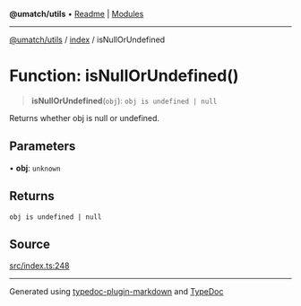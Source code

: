 **@umatch/utils** • [Readme](../../index.md) \| [Modules](../../modules.md)

***

[@umatch/utils](../../modules.md) / [index](../index.md) / isNullOrUndefined

# Function: isNullOrUndefined()

> **isNullOrUndefined**(`obj`): `obj is undefined | null`

Returns whether obj is null or undefined.

## Parameters

• **obj**: `unknown`

## Returns

`obj is undefined | null`

## Source

[src/index.ts:248](https://github.com/umatch-oficial/utils/blob/1813ff9/src/index.ts#L248)

***

Generated using [typedoc-plugin-markdown](https://www.npmjs.com/package/typedoc-plugin-markdown) and [TypeDoc](https://typedoc.org/)
